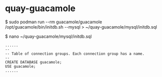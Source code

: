 # quay-guacamole



$ sudo podman run --rm guacamole/guacamole /opt/guacamole/bin/initdb.sh --mysql > ~/quay-guacamole/mysql/initdb.sql

$ nano ~/quay-guacamole/mysql/initdb.sql
```
......
--
-- Table of connection groups. Each connection group has a name.
--
CREATE DATABASE guacamole;
USE guacamole;
......
```
